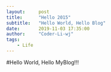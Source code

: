 ```yaml
---
layout:     post
title:      "Hello 2015"
subtitle:   "Hello World, Hello Blog"
date:       2019-11-03 17:35:00
author:     "Coder-Li-wj"
tags:
    - Life
---
```


#Hello World, Hello MyBlog!!!